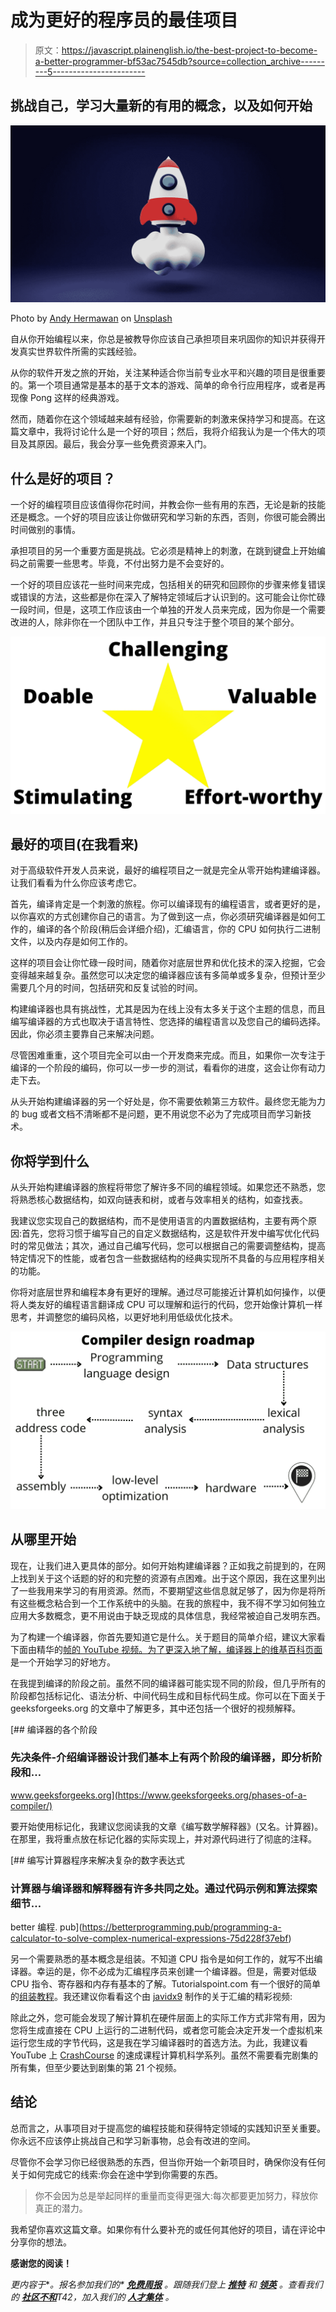 # 成为更好的程序员的最佳项目

> 原文：<https://javascript.plainenglish.io/the-best-project-to-become-a-better-programmer-bf53ac7545db?source=collection_archive---------5----------------------->

## 挑战自己，学习大量新的有用的概念，以及如何开始

![](img/31535615aaad5fa48e00618af3324b66.png)

Photo by [Andy Hermawan](https://unsplash.com/@kolamdigital?utm_source=medium&utm_medium=referral) on [Unsplash](https://unsplash.com?utm_source=medium&utm_medium=referral)

自从你开始编程以来，你总是被教导你应该自己承担项目来巩固你的知识并获得开发真实世界软件所需的实践经验。

从你的软件开发之旅的开始，关注某种适合你当前专业水平和兴趣的项目是很重要的。第一个项目通常是基本的基于文本的游戏、简单的命令行应用程序，或者是再现像 Pong 这样的经典游戏。

然而，随着你在这个领域越来越有经验，你需要新的刺激来保持学习和提高。在这篇文章中，我将讨论什么是一个好的项目；然后，我将介绍我认为是一个伟大的项目及其原因。最后，我会分享一些免费资源来入门。

## 什么是好的项目？

一个好的编程项目应该值得你花时间，并教会你一些有用的东西，无论是新的技能还是概念。一个好的项目应该让你做研究和学习新的东西，否则，你很可能会腾出时间做别的事情。

承担项目的另一个重要方面是挑战。它必须是精神上的刺激，在跳到键盘上开始编码之前需要一些思考。毕竟，不付出努力是不会变好的。

一个好的项目应该花一些时间来完成，包括相关的研究和回顾你的步骤来修复错误或错误的方法，这些都是你在深入了解特定领域后才认识到的。这可能会让你忙碌一段时间，但是，这项工作应该由一个单独的开发人员来完成，因为你是一个需要改进的人，除非你在一个团队中工作，并且只专注于整个项目的某个部分。

![](img/b92d6a1883f9daf68e856326efb80c11.png)

## 最好的项目(在我看来)

对于高级软件开发人员来说，最好的编程项目之一就是完全从零开始构建编译器。让我们看看为什么你应该考虑它。

首先，编译肯定是一个刺激的旅程。你可以编译现有的编程语言，或者更好的是，以你喜欢的方式创建你自己的语言。为了做到这一点，你必须研究编译器是如何工作的，编译的各个阶段(稍后会详细介绍)，汇编语言，你的 CPU 如何执行二进制文件，以及内存是如何工作的。

这样的项目会让你忙碌一段时间，随着你对底层世界和优化技术的深入挖掘，它会变得越来越复杂。虽然您可以决定您的编译器应该有多简单或多复杂，但预计至少需要几个月的时间，包括研究和反复试验的时间。

构建编译器也具有挑战性，尤其是因为在线上没有太多关于这个主题的信息，而且编写编译器的方式也取决于语言特性、您选择的编程语言以及您自己的编码选择。因此，你必须主要靠自己来解决问题。

尽管困难重重，这个项目完全可以由一个开发商来完成。而且，如果你一次专注于编译的一个阶段的编码，你可以一步一步的测试，看看你的进度，这会让你有动力走下去。

从头开始构建编译器的另一个好处是，你不需要依赖第三方软件。最终您无能为力的 bug 或者文档不清晰都不是问题，更不用说您不必为了完成项目而学习新技术。

## 你将学到什么

从头开始构建编译器的旅程将带您了解许多不同的编程领域。如果您还不熟悉，您将熟悉核心数据结构，如双向链表和树，或者与效率相关的结构，如查找表。

我建议您实现自己的数据结构，而不是使用语言的内置数据结构，主要有两个原因:首先，您将习惯于编写自己的自定义数据结构，这是软件开发中编写优化代码时的常见做法；其次，通过自己编写代码，您可以根据自己的需要调整结构，提高特定情况下的性能，或者包含一些数据结构的经典实现所不具备的与应用程序相关的功能。

你将对底层世界和编程本身有更好的理解。通过尽可能接近计算机如何操作，以便将人类友好的编程语言翻译成 CPU 可以理解和运行的代码，您开始像计算机一样思考，并调整您的编码风格，以更好地利用低级优化技术。

![](img/8fb8adbbe8e9849f6d4de40850449936.png)

## 从哪里开始

现在，让我们进入更具体的部分。如何开始构建编译器？正如我之前提到的，在网上找到关于这个话题的好的和完整的资源有点困难。出于这个原因，我在这里列出了一些我用来学习的有用资源。然而，不要期望这些信息就足够了，因为你是将所有这些概念粘合到一个工作系统中的头脑。在我的旅程中，我不得不学习如何独立应用大多数概念，更不用说由于缺乏现成的具体信息，我经常被迫自己发明东西。

为了构建一个编译器，你首先要知道它是什么。关于题目的简单介绍，建议大家看下面由精华的[帧的 YouTube 视频。为了更深入地了解，编译器上的](https://www.youtube.com/c/frameofessence)[维基百科页面](https://en.wikipedia.org/wiki/Compiler)是一个开始学习的好地方。

在我提到编译的阶段之前。虽然不同的编译器可能实现不同的阶段，但几乎所有的阶段都包括标记化、语法分析、中间代码生成和目标代码生成。你可以在下面关于 geeksforgeeks.org 的文章中了解更多，其中还包括一个很好的视频解释。

[](https://www.geeksforgeeks.org/phases-of-a-compiler/) [## 编译器的各个阶段

### 先决条件-介绍编译器设计我们基本上有两个阶段的编译器，即分析阶段和…

www.geeksforgeeks.org](https://www.geeksforgeeks.org/phases-of-a-compiler/) 

要开始使用标记化，我建议您阅读我的文章《编写数学解释器》(又名。计算器)。在那里，我将重点放在标记化器的实际实现上，并对源代码进行了彻底的注释。

[](https://betterprogramming.pub/programming-a-calculator-to-solve-complex-numerical-expressions-75d228f37ebf) [## 编写计算器程序来解决复杂的数字表达式

### 计算器与编译器和解释器有许多共同之处。通过代码示例和算法探索细节…

better 编程. pub](https://betterprogramming.pub/programming-a-calculator-to-solve-complex-numerical-expressions-75d228f37ebf) 

另一个需要熟悉的基本概念是组装。不知道 CPU 指令是如何工作的，就写不出编译器。幸运的是，你不必成为汇编程序员来创建一个编译器。但是，需要对低级 CPU 指令、寄存器和内存有基本的了解。Tutorialspoint.com 有一个很好的简单的[组装教程](https://www.tutorialspoint.com/assembly_programming/index.htm)。我还建议你看看这个由 [javidx9](https://www.youtube.com/c/javidx9) 制作的关于汇编的精彩视频:

除此之外，您可能会发现了解计算机在硬件层面上的实际工作方式非常有用，因为您将生成直接在 CPU 上运行的二进制代码，或者您可能会决定开发一个虚拟机来运行您生成的字节代码，这是我在学习编译器时的首选方法。为此，我建议看 YouTube 上 [CrashCourse](https://www.youtube.com/c/crashcourse) 的速成课程计算机科学系列。虽然不需要看完剧集的所有集，但至少要达到剧集的第 21 个视频。

## 结论

总而言之，从事项目对于提高您的编程技能和获得特定领域的实践知识至关重要。你永远不应该停止挑战自己和学习新事物，总会有改进的空间。

尽管你不会学习你已经很熟悉的东西，但当你开始一个新项目时，确保你没有任何关于如何完成它的线索:你会在途中学到你需要的东西。

> 你不会因为总是举起同样的重量而变得更强大:每次都要更加努力，释放你真正的潜力。

我希望你喜欢这篇文章。如果你有什么要补充的或任何其他好的项目，请在评论中分享你的想法。

**感谢您的阅读！**

*更内容于*[](https://plainenglish.io/)**。报名参加我们的* [***免费周报***](http://newsletter.plainenglish.io/) *。跟随我们登上* [***推特***](https://twitter.com/inPlainEngHQ) 和 [***领英***](https://www.linkedin.com/company/inplainenglish/) *。查看我们的* [***社区不和***](https://discord.gg/GtDtUAvyhW)T42，加入我们的 [***人才集体***](https://inplainenglish.pallet.com/talent/welcome) *。**